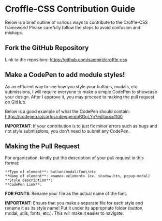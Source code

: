 # **Croffle-CSS Contribution Guide**
Below is a brief outline of various ways to contribute to the Croffle-CSS framework! Please carefully follow the steps to avoid confusion and mishaps. 

## Fork the GitHub Repository 
Link to the repository: https://github.com/saemirii/croffle-css

## Make a CodePen to add module styles!
As an efficient way to see how you style your buttons, modals, etc submissions, I will require everyone to make a simple CodePen to showcase your design. After I approve it, you may proceed to making the pull request on GitHub. 

Below is a good example of what the CodePen should contain: https://codepen.io/carlosrrdev/pen/qBGpLYp?editors=1100

**IMPORTANT**: If your contribution is to just fix minor errors such as bugs and not style submissions, you don't need to submit any CodePen.

## Making the Pull Request
For organization, kindly put the description of your pull request in this format:
```
**Type of element**: button/modal/font/etc
**Name of element**: <name>-<element> (ex. shadow-btn, popup-modal)
**Style description**: 
**CodePen Link**:
```

**FOR FONTS**: Rename your file as the actual name of the font.

**IMPORTANT**: Ensure that you make a separate file for each style and rename it as its style name! Put it under its appropriate folder (button, modal, utils, fonts, etc.). This will make it easier to navigate.